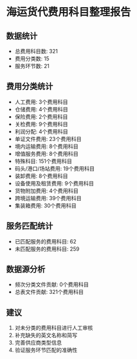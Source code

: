 # 海运货代费用科目整理报告

## 数据统计
- 总费用科目数: 321
- 费用分类数: 15
- 服务环节数: 21

## 费用分类统计
- 人工费用: 3个费用科目
- 仓储费用: 4个费用科目
- 保险费用: 2个费用科目
- 关检费用: 9个费用科目
- 利润分配: 4个费用科目
- 单证文件费用: 23个费用科目
- 境内运输费用: 8个费用科目
- 增值服务费用: 8个费用科目
- 特殊科目: 151个费用科目
- 码头/港口/场站费用: 19个费用科目
- 装卸费用: 8个费用科目
- 设备使用及租赁费用: 9个费用科目
- 货物附加费用: 4个费用科目
- 跨境运输费用: 39个费用科目
- 集装箱费用: 30个费用科目

## 服务匹配统计
- 已匹配服务的费用科目: 62
- 未匹配服务的费用科目: 259

## 数据源分析
- 频次分类文件贡献: 0个费用科目
- 总表文件贡献: 321个费用科目

## 建议
1. 对未分类的费用科目进行人工审核
2. 补充缺失的英文名称和简写
3. 完善供应商类型信息
4. 验证服务环节匹配的准确性
